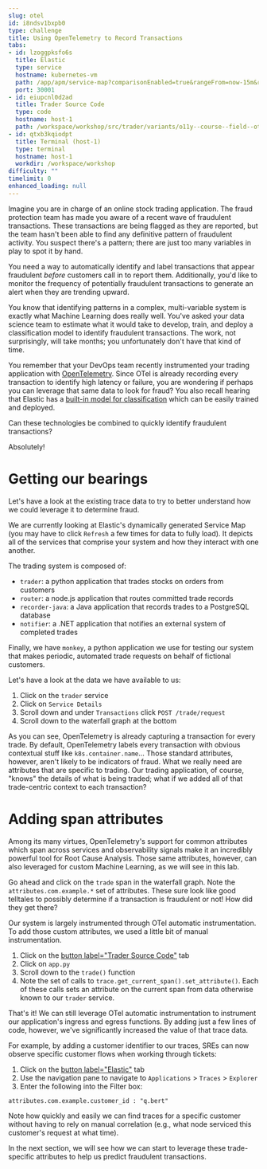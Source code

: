 ```yaml
---
slug: otel
id: i8ndsv1bxpb0
type: challenge
title: Using OpenTelemetry to Record Transactions
tabs:
- id: lzoggpksfo6s
  title: Elastic
  type: service
  hostname: kubernetes-vm
  path: /app/apm/service-map?comparisonEnabled=true&rangeFrom=now-15m&rangeTo=now&offset=1d&kuery=data_stream.type%20:%22traces%22%20
  port: 30001
- id: eiupcnl0d2ad
  title: Trader Source Code
  type: code
  hostname: host-1
  path: /workspace/workshop/src/trader/variants/o11y--course--field--otel-200-fraud--main/app.py
- id: qtxb3kqiodpt
  title: Terminal (host-1)
  type: terminal
  hostname: host-1
  workdir: /workspace/workshop
difficulty: ""
timelimit: 0
enhanced_loading: null
---
```

Imagine you are in charge of an online stock trading application. The fraud protection team has made you aware of a recent wave of fraudulent transactions. These transactions are being flagged as they are reported, but the team hasn't been able to find any definitive pattern of fraudulent activity. You suspect there's a pattern; there are just too many variables in play to spot it by hand.

You need a way to automatically identify and label transactions that appear fraudulent _before_ customers call in to report them. Additionally, you'd like to monitor the frequency of potentially fraudulent transactions to generate an alert when they are trending upward.

You know that identifying patterns in a complex, multi-variable system is exactly what Machine Learning does really well. You've asked your data science team to estimate what it would take to develop, train, and deploy a classification model to identify fraudulent transactions. The work, not surprisingly, will take months; you unfortunately don't have that kind of time.

You remember that your DevOps team recently instrumented your trading application with [OpenTelemetry](https://www.elastic.co/what-is/opentelemetry). Since OTel is already recording every transaction to identify high latency or failure, you are wondering if perhaps you can leverage that same data to look for fraud? You also recall hearing that Elastic has a [built-in model for classification](https://www.elastic.co/docs/explore-analyze/machine-learning/data-frame-analytics/ml-dfa-classification) which can be easily trained and deployed.

Can these technologies be combined to quickly identify fraudulent transactions?

Absolutely!

Getting our bearings
===
Let's have a look at the existing trace data to try to better understand how we could leverage it to determine fraud.

We are currently looking at Elastic's dynamically generated Service Map (you may have to click `Refresh` a few times for data to fully load). It depicts all of the services that comprise your system and how they interact with one another.

The trading system is composed of:
* `trader`: a python application that trades stocks on orders from customers
* `router`: a node.js application that routes committed trade records
* `recorder-java`: a Java application that records trades to a PostgreSQL database
* `notifier`: a .NET application that notifies an external system of completed trades

Finally, we have `monkey`, a python application we use for testing our system that makes periodic, automated trade requests on behalf of fictional customers.

Let's have a look at the data we have available to us:

1. Click on the `trader` service
2. Click on `Service Details`
3. Scroll down and under `Transactions` click `POST /trade/request`
4. Scroll down to the waterfall graph at the bottom

As you can see, OpenTelemetry is already capturing a transaction for every trade. By default, OpenTelemetry labels every transaction with obvious contextual stuff like `k8s.container.name`... Those standard attributes, however, aren't likely to be indicators of fraud. What we really need are attributes that are specific to trading. Our trading application, of course, "knows" the details of what is being traded; what if we added all of that trade-centric context to each transaction?

Adding span attributes
===
Among its many virtues, OpenTelemetry's support for common attributes which span across services and observability signals make it an incredibly powerful tool for Root Cause Analysis. Those same attributes, however, can also leveraged for custom Machine Learning, as we will see in this lab.

Go ahead and click on the `trade` span in the waterfall graph. Note the `attributes.com.example.*` set of attributes. These sure look like good telltales to possibly determine if a transaction is fraudulent or not! How did they get there?

Our system is largely instrumented through OTel automatic instrumentation. To add those custom attributes, we used a little bit of manual instrumentation.
1. Click on the [button label="Trader Source Code"](tab-1) tab
2. Click on `app.py`
3. Scroll down to the `trade()` function
4. Note the set of calls to `trace.get_current_span().set_attribute()`. Each of these calls sets an attribute on the current span from data otherwise known to our `trader` service.

That's it! We can still leverage OTel automatic instrumentation to instrument our application's ingress and egress functions. By adding just a few lines of code, however, we've significantly increased the value of that trace data.

For example, by adding a customer identifier to our traces, SREs can now observe specific customer flows when working through tickets:
1. Click on the [button label="Elastic"](tab-0) tab
2. Use the navigation pane to navigate to `Applications` > `Traces` > `Explorer`
3. Enter the following into the Filter box:
  ```
  attributes.com.example.customer_id : "q.bert"
  ```

Note how quickly and easily we can find traces for a specific customer without having to rely on manual correlation (e.g., what node serviced this customer's request at what time).

In the next section, we will see how we can start to leverage these trade-specific attributes to help us predict fraudulent transactions.
